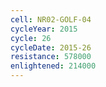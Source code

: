 ```yaml
---
cell: NR02-GOLF-04
cycleYear: 2015
cycle: 26
cycleDate: 2015-26
resistance: 578000
enlightened: 214000
---
```

